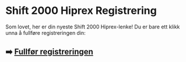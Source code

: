 # Shift 2000 Hiprex Registrering

Som lovet, her er din nyeste Shift 2000 Hiprex-lenke! Du er bare ett klikk unna å fullføre registreringen din:

## ➡️ [Fullfør registreringen](https://tinyurl.com/4n4v6xxs)